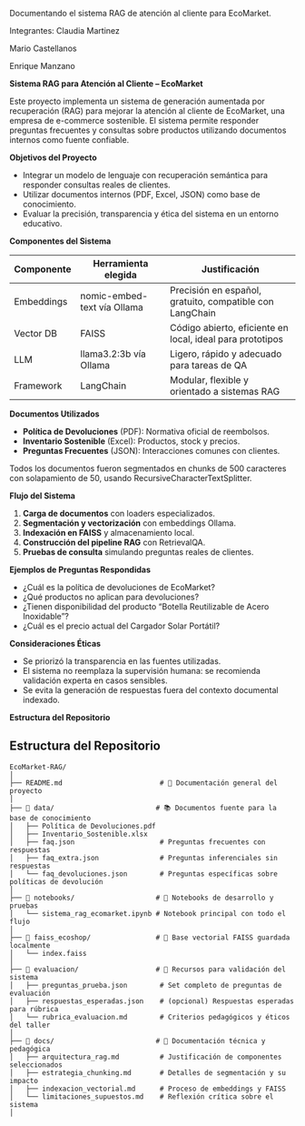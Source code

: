 Documentando el sistema RAG de atención al cliente para EcoMarket.


Integrantes: Claudia Martinez

Mario Castellanos

Enrique Manzano


**Sistema RAG para Atención al Cliente – EcoMarket**

Este proyecto implementa un sistema de generación aumentada por recuperación (RAG) para mejorar la atención al cliente de EcoMarket, una empresa de e-commerce sostenible. El sistema permite responder preguntas frecuentes y consultas sobre productos utilizando documentos internos como fuente confiable.

**Objetivos del Proyecto**

-   Integrar un modelo de lenguaje con recuperación semántica para responder consultas reales de clientes.
-   Utilizar documentos internos (PDF, Excel, JSON) como base de conocimiento.
-   Evaluar la precisión, transparencia y ética del sistema en un entorno educativo.

**Componentes del Sistema**

| **Componente** | **Herramienta elegida**     | **Justificación**                                         |
|----------------|-----------------------------|-----------------------------------------------------------|
| Embeddings     | nomic-embed-text vía Ollama | Precisión en español, gratuito, compatible con LangChain  |
| Vector DB      | FAISS                       | Código abierto, eficiente en local, ideal para prototipos |
| LLM            | llama3.2:3b vía Ollama      | Ligero, rápido y adecuado para tareas de QA               |
| Framework      | LangChain                   | Modular, flexible y orientado a sistemas RAG              |

**Documentos Utilizados**

-   **Política de Devoluciones** (PDF): Normativa oficial de reembolsos.
-   **Inventario Sostenible** (Excel): Productos, stock y precios.
-   **Preguntas Frecuentes** (JSON): Interacciones comunes con clientes.

Todos los documentos fueron segmentados en chunks de 500 caracteres con solapamiento de 50, usando RecursiveCharacterTextSplitter.

**Flujo del Sistema**

1.  **Carga de documentos** con loaders especializados.
2.  **Segmentación y vectorización** con embeddings Ollama.
3.  **Indexación en FAISS** y almacenamiento local.
4.  **Construcción del pipeline RAG** con RetrievalQA.
5.  **Pruebas de consulta** simulando preguntas reales de clientes.

**Ejemplos de Preguntas Respondidas**

-   ¿Cuál es la política de devoluciones de EcoMarket?
-   ¿Qué productos no aplican para devoluciones?
-   ¿Tienen disponibilidad del producto “Botella Reutilizable de Acero Inoxidable”?
-   ¿Cuál es el precio actual del Cargador Solar Portátil?

**Consideraciones Éticas**

-   Se priorizó la transparencia en las fuentes utilizadas.
-   El sistema no reemplaza la supervisión humana: se recomienda validación experta en casos sensibles.
-   Se evita la generación de respuestas fuera del contexto documental indexado.

**Estructura del Repositorio**

## Estructura del Repositorio
```
EcoMarket-RAG/
│
├── README.md                        # 📘 Documentación general del proyecto
│
├── 📁 data/                         # 📚 Documentos fuente para la base de conocimiento
│   ├── Política de Devoluciones.pdf
│   ├── Inventario_Sostenible.xlsx
│   ├── faq.json                     # Preguntas frecuentes con respuestas
│   ├── faq_extra.json               # Preguntas inferenciales sin respuestas
│   └── faq_devoluciones.json        # Preguntas específicas sobre políticas de devolución
│
├── 📁 notebooks/                    # 📓 Notebooks de desarrollo y pruebas
│   └── sistema_rag_ecomarket.ipynb # Notebook principal con todo el flujo
│
├── 📁 faiss_ecoshop/                # 🧠 Base vectorial FAISS guardada localmente
│   └── index.faiss
│
├── 📁 evaluacion/                   # 🧪 Recursos para validación del sistema
│   ├── preguntas_prueba.json        # Set completo de preguntas de evaluación
│   ├── respuestas_esperadas.json    # (opcional) Respuestas esperadas para rúbrica
│   └── rubrica_evaluacion.md        # Criterios pedagógicos y éticos del taller
│
├── 📁 docs/                         # 📄 Documentación técnica y pedagógica
│   ├── arquitectura_rag.md          # Justificación de componentes seleccionados
│   ├── estrategia_chunking.md       # Detalles de segmentación y su impacto
│   ├── indexacion_vectorial.md      # Proceso de embeddings y FAISS
│   └── limitaciones_supuestos.md    # Reflexión crítica sobre el sistema
│
    
```




